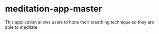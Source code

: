 # meditation-app-master
This application allows users to hone their breathing technique so they are able to meditate 
